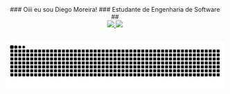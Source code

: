 <div align="center">  
  ### Oiii eu sou Diego Moreira!
  ### Estudante de Engenharia de Software
  ## 
  <br>  
  <div align="center">
    <a href="https://github.com/dmsdiegomoreira">
    <img height="180em" src="https://github-readme-stats.vercel.app/api?username=dmsdiegomoreira&show_icons=true&theme=algolia&include_all_commits=true&count_private=true"/>
    <img height="180em" src="https://github-readme-stats.vercel.app/api/top-langs/?username=rafaballerini&layout=compact&langs_count=7&theme=algolia"/>
  </div>
</div>
 
##
![Snake animation](https://github.com/dmsdiegomoreira/dmsdiegomoreira/blob/output/github-contribution-grid-snake.svg)
